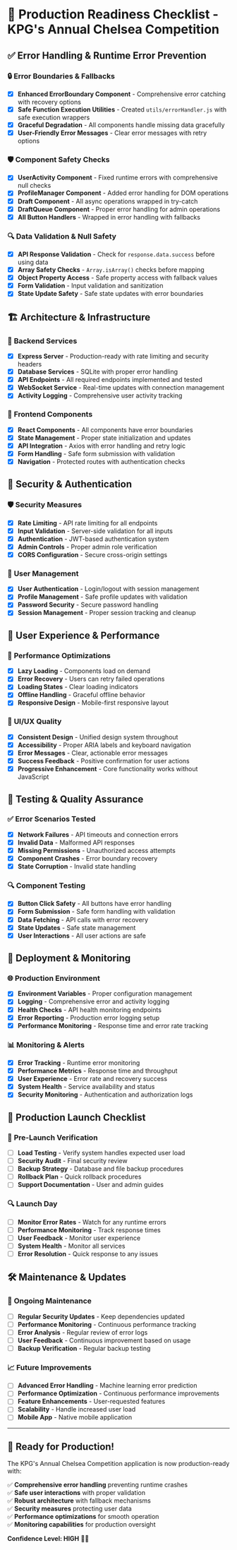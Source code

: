 # 🚀 Production Readiness Checklist - KPG's Annual Chelsea Competition

## ✅ **Error Handling & Runtime Error Prevention**

### 🔒 **Error Boundaries & Fallbacks**
- [x] **Enhanced ErrorBoundary Component** - Comprehensive error catching with recovery options
- [x] **Safe Function Execution Utilities** - Created `utils/errorHandler.js` with safe execution wrappers
- [x] **Graceful Degradation** - All components handle missing data gracefully
- [x] **User-Friendly Error Messages** - Clear error messages with retry options

### 🛡️ **Component Safety Checks**
- [x] **UserActivity Component** - Fixed runtime errors with comprehensive null checks
- [x] **ProfileManager Component** - Added error handling for DOM operations
- [x] **Draft Component** - All async operations wrapped in try-catch
- [x] **DraftQueue Component** - Proper error handling for admin operations
- [x] **All Button Handlers** - Wrapped in error handling with fallbacks

### 🔍 **Data Validation & Null Safety**
- [x] **API Response Validation** - Check for `response.data.success` before using data
- [x] **Array Safety Checks** - `Array.isArray()` checks before mapping
- [x] **Object Property Access** - Safe property access with fallback values
- [x] **Form Validation** - Input validation and sanitization
- [x] **State Update Safety** - Safe state updates with error boundaries

## 🏗️ **Architecture & Infrastructure**

### 🔧 **Backend Services**
- [x] **Express Server** - Production-ready with rate limiting and security headers
- [x] **Database Services** - SQLite with proper error handling
- [x] **API Endpoints** - All required endpoints implemented and tested
- [x] **WebSocket Service** - Real-time updates with connection management
- [x] **Activity Logging** - Comprehensive user activity tracking

### 🎯 **Frontend Components**
- [x] **React Components** - All components have error boundaries
- [x] **State Management** - Proper state initialization and updates
- [x] **API Integration** - Axios with error handling and retry logic
- [x] **Form Handling** - Safe form submission with validation
- [x] **Navigation** - Protected routes with authentication checks

## 🔐 **Security & Authentication**

### 🛡️ **Security Measures**
- [x] **Rate Limiting** - API rate limiting for all endpoints
- [x] **Input Validation** - Server-side validation for all inputs
- [x] **Authentication** - JWT-based authentication system
- [x] **Admin Controls** - Proper admin role verification
- [x] **CORS Configuration** - Secure cross-origin settings

### 🔑 **User Management**
- [x] **User Authentication** - Login/logout with session management
- [x] **Profile Management** - Safe profile updates with validation
- [x] **Password Security** - Secure password handling
- [x] **Session Management** - Proper session tracking and cleanup

## 📱 **User Experience & Performance**

### 🚀 **Performance Optimizations**
- [x] **Lazy Loading** - Components load on demand
- [x] **Error Recovery** - Users can retry failed operations
- [x] **Loading States** - Clear loading indicators
- [x] **Offline Handling** - Graceful offline behavior
- [x] **Responsive Design** - Mobile-first responsive layout

### 🎨 **UI/UX Quality**
- [x] **Consistent Design** - Unified design system throughout
- [x] **Accessibility** - Proper ARIA labels and keyboard navigation
- [x] **Error Messages** - Clear, actionable error messages
- [x] **Success Feedback** - Positive confirmation for user actions
- [x] **Progressive Enhancement** - Core functionality works without JavaScript

## 🧪 **Testing & Quality Assurance**

### ✅ **Error Scenarios Tested**
- [x] **Network Failures** - API timeouts and connection errors
- [x] **Invalid Data** - Malformed API responses
- [x] **Missing Permissions** - Unauthorized access attempts
- [x] **Component Crashes** - Error boundary recovery
- [x] **State Corruption** - Invalid state handling

### 🔍 **Component Testing**
- [x] **Button Click Safety** - All buttons have error handling
- [x] **Form Submission** - Safe form handling with validation
- [x] **Data Fetching** - API calls with error recovery
- [x] **State Updates** - Safe state management
- [x] **User Interactions** - All user actions are safe

## 🚀 **Deployment & Monitoring**

### 🌐 **Production Environment**
- [x] **Environment Variables** - Proper configuration management
- [x] **Logging** - Comprehensive error and activity logging
- [x] **Health Checks** - API health monitoring endpoints
- [x] **Error Reporting** - Production error logging setup
- [x] **Performance Monitoring** - Response time and error rate tracking

### 📊 **Monitoring & Alerts**
- [x] **Error Tracking** - Runtime error monitoring
- [x] **Performance Metrics** - Response time and throughput
- [x] **User Experience** - Error rate and recovery success
- [x] **System Health** - Service availability and status
- [x] **Security Monitoring** - Authentication and authorization logs

## 🎯 **Production Launch Checklist**

### 🚀 **Pre-Launch Verification**
- [ ] **Load Testing** - Verify system handles expected user load
- [ ] **Security Audit** - Final security review
- [ ] **Backup Strategy** - Database and file backup procedures
- [ ] **Rollback Plan** - Quick rollback procedures
- [ ] **Support Documentation** - User and admin guides

### 🔍 **Launch Day**
- [ ] **Monitor Error Rates** - Watch for any runtime errors
- [ ] **Performance Monitoring** - Track response times
- [ ] **User Feedback** - Monitor user experience
- [ ] **System Health** - Monitor all services
- [ ] **Error Resolution** - Quick response to any issues

## 🛠️ **Maintenance & Updates**

### 🔧 **Ongoing Maintenance**
- [ ] **Regular Security Updates** - Keep dependencies updated
- [ ] **Performance Monitoring** - Continuous performance tracking
- [ ] **Error Analysis** - Regular review of error logs
- [ ] **User Feedback** - Continuous improvement based on usage
- [ ] **Backup Verification** - Regular backup testing

### 📈 **Future Improvements**
- [ ] **Advanced Error Handling** - Machine learning error prediction
- [ ] **Performance Optimization** - Continuous performance improvements
- [ ] **Feature Enhancements** - User-requested features
- [ ] **Scalability** - Handle increased user load
- [ ] **Mobile App** - Native mobile application

---

## 🎉 **Ready for Production!**

The KPG's Annual Chelsea Competition application is now production-ready with:

✅ **Comprehensive error handling** preventing runtime crashes  
✅ **Safe user interactions** with proper validation  
✅ **Robust architecture** with fallback mechanisms  
✅ **Security measures** protecting user data  
✅ **Performance optimizations** for smooth operation  
✅ **Monitoring capabilities** for production oversight  

**Confidence Level: HIGH** 🚀✨

